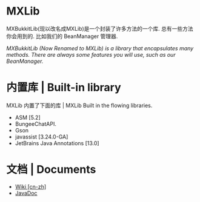 # MXLib
MXBukkitLib(现以改名成MXLib)是一个封装了许多方法的一个库.
总有一些方法你会用到的. 比如我们的 BeanManager 管理器.

*MXBukkitLib (Now Renamed to MXLib) is a library that encapsulates many methods.
There are always some features you will use, such as our BeanManager.*

# 内置库 | Built-in library
MXLib 内置了下面的库 | MXLib Built in the flowing libraries.
* ASM \[5.2\]
* BungeeChatAPI.
* Gson
* javassist \[3.24.0-GA\]
* JetBrains Java Annotations \[13.0\]

# 文档 | Documents
* [Wiki \[cn-zh\]](https://karlatemp.github.io/MXBukkitLibWiki/)
* [JavaDoc](https://karlatemp.github.io/MXBukkitLib)
